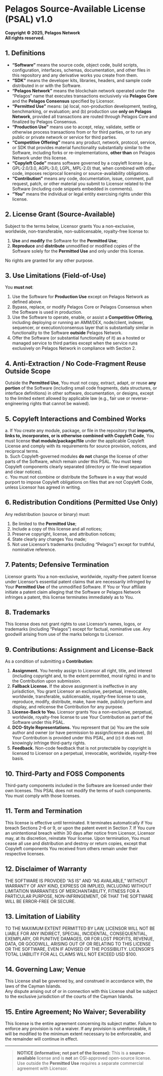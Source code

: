 # Pelagos Source-Available License (PSAL) v1.0

**Copyright © 2025, Pelagos Network**  
**All rights reserved.**

## 1. Definitions
- **“Software”** means the source code, object code, build scripts, configuration, interfaces, schemas, documentation, and other files in this repository and any derivative works you create from them.
- **“SDK”** means the developer kits, libraries, headers, and sample code distributed in or with the Software.
- **“Pelagos Network”** means the blockchain network operated under the “Pelagos” name that executes transactions exclusively via **Pelagos Core** and the **Pelagos Consensus** specified by Licensor.
- **“Permitted Use”** means: (a) local, non-production development, testing, benchmarking, or evaluation; and (b) production use **only on Pelagos Network**, provided all transactions are routed through Pelagos Core and finalized by Pelagos Consensus.
- **“Production Use”** means use to accept, relay, validate, settle or otherwise process transactions from or for third parties, or to run any public or private network or service for third parties.
- **“Competitive Offering”** means any product, network, protocol, service, or SDK that provides material functionality substantially similar to the Software, including forks or re-implementations, **other than** on Pelagos Network under this license.
- **“Copyleft Code”** means software governed by a copyleft license (e.g., GPL-2.0/3.0, AGPL-3.0, LGPL, MPL-2.0) that, when combined with other code, imposes reciprocal licensing or source-availability obligations.
- **“Contribution”** means any code, documentation, issue, comment, pull request, patch, or other material you submit to Licensor related to the Software (including code snippets embedded in comments).
- **“You”** means the individual or legal entity exercising rights under this license.

## 2. License Grant (Source-Available)
Subject to the terms below, Licensor grants You a non-exclusive, worldwide, non-transferable, non-sublicensable, royalty-free license to:
1. **Use** and **modify** the Software for the **Permitted Use**;
2. **Reproduce** and **distribute** unmodified or modified copies of the Software solely for the **Permitted Use** and only under this license.

No rights are granted for any other purpose.

## 3. Use Limitations (Field-of-Use)
You **must not**:
1. Use the Software for **Production Use** except on Pelagos Network as defined above.
2. Bypass, replace, or modify Pelagos Core or Pelagos Consensus when the Software is used in production.
3. Use the Software to operate, enable, or assist a **Competitive Offering**, including deploying or running an AMM/DEX, node/client, indexer, sequencer, or execution/consensus layer that is substantially similar in functionality to the Software **outside** Pelagos Network.
4. Offer the Software (or substantial functionality of it) as a hosted or managed service to third parties except when the service runs exclusively on Pelagos Network in compliance with Section 2.

## 4. Anti-Extraction / No Code-Fragment Reuse Outside Scope
Outside the **Permitted Use**, You must not copy, extract, adapt, or reuse **any portion** of the Software (including small code fragments, data structures, or interface definitions) in other software, documentation, or designs, except to the limited extent allowed by applicable law (e.g., fair use or reverse-engineering rights that cannot be waived).

## 5. Copyleft Interactions and Combined Works
a. If You create any module, package, or file in the repository that **imports, links to, incorporates, or is otherwise combined with Copyleft Code**, You must license **that module/package/file** under the applicable Copyleft License and comply with its requirements for source provision, notices, and reciprocal terms.  
b. Such Copyleft-governed modules **do not** change the license of other parts of the Software, which remain under this PSAL. You must keep Copyleft components clearly separated (directory or file-level separation and clear notices).  
c. You must not combine or distribute the Software in a way that would purport to impose Copyleft obligations on files that are not Copyleft Code, unless Licensor has agreed in writing.

## 6. Redistribution Conditions (Permitted Use Only)
Any redistribution (source or binary) must:
1. Be limited to the **Permitted Use**;
2. Include a copy of this license and all notices;
3. Preserve copyright, license, and attribution notices;
4. State clearly any changes You made;
5. Not use Licensor’s trademarks (including “Pelagos”) except for truthful, nominative reference.

## 7. Patents; Defensive Termination
Licensor grants You a non-exclusive, worldwide, royalty-free patent license under Licensor’s essential patent claims that are necessarily infringed by Your **Permitted Use** of the unmodified Software. If You or Your affiliate initiate a patent claim alleging that the Software or Pelagos Network infringes a patent, this license terminates immediately as to You.

## 8. Trademarks
This license does not grant rights to use Licensor’s names, logos, or trademarks (including “Pelagos”) except for factual, nominative use. Any goodwill arising from use of the marks belongs to Licensor.

## 9. Contributions: Assignment and License-Back
As a condition of submitting a **Contribution**:
1. **Assignment.** You hereby assign to Licensor all right, title, and interest (including copyright and, to the extent permitted, moral rights) in and to the Contribution upon submission.
2. **Fallback License.** If the above assignment is ineffective in any jurisdiction, You grant Licensor an exclusive, perpetual, irrevocable, worldwide, transferable, sublicensable, royalty-free license to use, reproduce, modify, distribute, make, have made, publicly perform and display, and relicense the Contribution for any purpose.
3. **License-Back to You.** Licensor grants You a non-exclusive, perpetual, worldwide, royalty-free license to use Your Contribution as part of the Software under this PSAL.
4. **DCO-Style Representations.** You represent that (a) You are the sole author and owner (or have permission to assign/license as above), (b) Your Contribution is provided under this PSAL, and (c) it does not knowingly infringe third-party rights.
5. **Feedback.** Non-code feedback that is not protectable by copyright is licensed to Licensor on a perpetual, irrevocable, worldwide, royalty-free basis.

## 10. Third-Party and FOSS Components
Third-party components included in the Software are licensed under their own licenses. This PSAL does not modify the terms of such components. You must comply with those licenses.

## 11. Term and Termination
This license is effective until terminated. It terminates automatically if You breach Sections 2–6 or 9, or upon the patent event in Section 7. If You cure an unintentional breach within 30 days after notice from Licensor, Licensor may, at its discretion, reinstate Your license. Upon termination, You must cease all use and distribution and destroy or return copies, except that Copyleft components You received from others remain under their respective licenses.

## 12. Disclaimer of Warranty
THE SOFTWARE IS PROVIDED “AS IS” AND “AS AVAILABLE,” WITHOUT WARRANTY OF ANY KIND, EXPRESS OR IMPLIED, INCLUDING WITHOUT LIMITATION WARRANTIES OF MERCHANTABILITY, FITNESS FOR A PARTICULAR PURPOSE, NON-INFRINGEMENT, OR THAT THE SOFTWARE WILL BE ERROR-FREE OR SECURE.

## 13. Limitation of Liability
TO THE MAXIMUM EXTENT PERMITTED BY LAW, LICENSOR WILL NOT BE LIABLE FOR ANY INDIRECT, SPECIAL, INCIDENTAL, CONSEQUENTIAL, EXEMPLARY, OR PUNITIVE DAMAGES, OR FOR LOST PROFITS, REVENUE, DATA, OR GOODWILL, ARISING OUT OF OR RELATING TO THIS LICENSE OR THE SOFTWARE, EVEN IF ADVISED OF THE POSSIBILITY. LICENSOR’S TOTAL LIABILITY FOR ALL CLAIMS WILL NOT EXCEED USD $100.

## 14. Governing Law; Venue
This License shall be governed by, and construed in accordance with, the laws of the Cayman Islands.  
Any dispute arising out of or in connection with this License shall be subject to the exclusive jurisdiction of the courts of the Cayman Islands.

## 15. Entire Agreement; No Waiver; Severability
This license is the entire agreement concerning its subject matter. Failure to enforce any provision is not a waiver. If any provision is unenforceable, it will be modified to the minimum extent necessary to be enforceable, and the remainder will continue in effect.

---

> **NOTICE (informative; not part of the license):** This is a **source-available** license and is **not** an OSI-approved open-source license. Use outside the **Permitted Use** requires a separate commercial agreement with Licensor.
